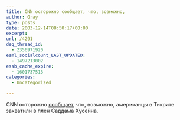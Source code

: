 ```yaml
---
title: CNN осторожно сообщает, что, возможно,
author: Gray
type: posts
date: 2003-12-14T08:50:17+00:00
excerpt:
url: /4291
dsq_thread_id:
  - 2356971920
esml_socialcount_LAST_UPDATED:
  - 1497213002
essb_cache_expire:
  - 1601737513
categories:
  - Uncategorized

---
```








CNN осторожно <a href="http://www.cnn.com/2003/WORLD/meast/12/14/sprj.irq.main/index.html" target="_blank">сообщает</a>, что, возможно, американцы в Тикрите захватили в плен Саддама Хусейна.